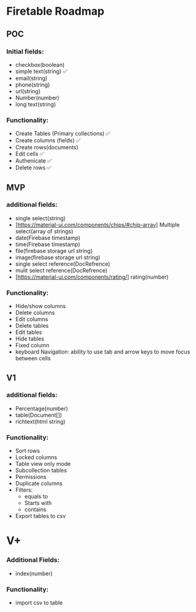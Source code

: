 # Firetable Roadmap

## POC

### Initial fields:

- checkbox(boolean)
- simple text(string) ✅
- email(string)
- phone(string)
- url(string)
- Number(number)
- long text(string)

### Functionality:

- Create Tables (Primary collections) ✅
- Create columns (fields) ✅
- Create rows(documents)
- Edit cells ✅
- Authenicate ✅
- Delete rows ✅

## MVP

### additional fields:

- single select(string)
- [https://material-ui.com/components/chips/#chip-array] Multiple select(array of strings)
- date(Firebase timestamp)
- time(Firebase timestamp)
- file(firebase storage url string)
- image(firebase storage url string)
- single select reference(DocRefrence)
- mulit select reference(DocRefrence)
- [https://material-ui.com/components/rating/] rating(number)

### Functionality:

- Hide/show columns
- Delete columns
- Edit columns
- Delete tables
- Edit tables
- Hide tables
- Fixed column
- keyboard Navigation: ability to use tab and arrow keys to move focus between cells

## V1

### additional fields:

- Percentage(number)
- table(Document[])
- richtext(html string)

### Functionality:

- Sort rows
- Locked columns
- Table view only mode
- Subcollection tables
- Permissions
- Duplicate columns
- Filters:
  - equals to
  - Starts with
  - contains
- Export tables to csv

# V+

### Additional Fields:

- index(number)

### Functionality:

- import csv to table
